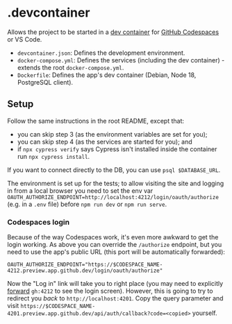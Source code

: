 # .devcontainer

Allows the project to be started in a [dev container] for [GitHub Codespaces] or VS Code.

- `devcontainer.json`: Defines the development environment.
- `docker-compose.yml`: Defines the services (including the dev container) - extends the root `docker-compose.yml`.
- `Dockerfile`: Defines the app's dev container (Debian, Node 18, PostgreSQL client).

## Setup

Follow the same instructions in the root README, except that:

- you can skip step 3 (as the environment variables are set for you);
- you can skip step 4 (as the services are started for you); and
- if `npx cypress verify` says Cypress isn't installed inside the container run `npx cypress install`.

If you want to connect directly to the DB, you can use `psql $DATABASE_URL`.

The environment is set up for the tests; to allow visiting the site and logging in from a local browser you need to
set the env var `OAUTH_AUTHORIZE_ENDPOINT=http://localhost:4212/login/oauth/authorize` (e.g. in a `.env` file) before
`npm run dev` or `npm run serve`.

### Codespaces login

Because of the way Codespaces work, it's even more awkward to get the login working. As above you can override the
`/authorize` endpoint, but you need to use the app's public URL (this port will be automatically forwarded):

```
OAUTH_AUTHORIZE_ENDPOINT="https://$CODESPACE_NAME-4212.preview.app.github.dev/login/oauth/authorize"
```

Now the "Log in" link will take you to right place (you may need to explicitly [forward] `gh:4212` to see the login
screen). However, this is going to try to redirect you _back_ to `http://localhost:4201`. Copy the query parameter and
visit `https://$CODESPACE_NAME-4201.preview.app.github.dev/api/auth/callback?code=<copied>` yourself.

[dev container]: https://code.visualstudio.com/docs/devcontainers/containers
[forward]: https://docs.github.com/en/codespaces/developing-in-codespaces/forwarding-ports-in-your-codespace
[github codespaces]: https://docs.github.com/en/codespaces
